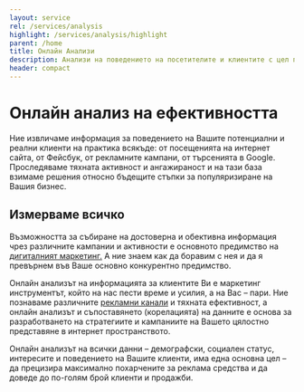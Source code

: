 ```yaml
---
layout: service
rel: /services/analysis
highlight: /services/analysis/highlight
parent: /home
title: Онлайн Анализи
description: Анализи на поведението на посетителите и клиентите с цел постигане на повече продажби.
header: compact
---
```

# Онлайн анализ на ефективността
Ние извличаме информация за поведението на Вашите потенциални и реални клиенти на практика всякъде: от посещенията на интернет сайта, от Фейсбук, от рекламните кампани, от търсенията в Google. Проследяваме тяхната активност и ангажираност и на тази база взимаме решения относно бъдещите стъпки за популяризиране на Вашия бизнес. 

## Измерваме всичко

Възможността за събиране на достоверна и обективна информация чрез различните кампании и активности е основното предимство на [дигиталният маркетинг.](./дигитална-маркетинг-стратегия.html) А ние знаем как да боравим с нея и да я превърнем във Ваше основно конкурентно предимство.

Онлайн анализът на информацията за клиентите Ви е маркетинг инструментът, който на нас пести време и усилия, а на Вас – пари. 
Ние познаваме различните [рекламни канали](./онлайн-реклама.html) и тяхната ефективност, а онлайн анализът и съпоставянето (корелацията) на данните е основа за разработването на стратегиите и кампаниите на Вашето цялостно представяне в интернет пространството. 

Онлайн анализът на всички данни – демографски, социален статус, интересите и поведението на Вашите клиенти, има една основна цел – да прецизира максимално похарчените за реклама средства и да доведе до по-голям брой клиенти и продажби.
